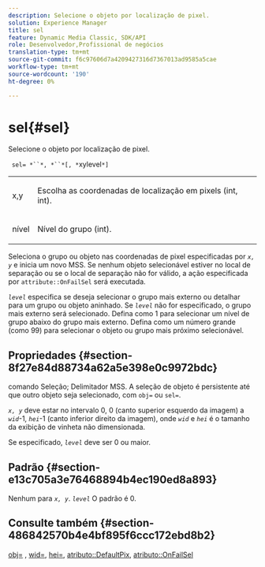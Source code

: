 ```yaml
---
description: Selecione o objeto por localização de pixel.
solution: Experience Manager
title: sel
feature: Dynamic Media Classic, SDK/API
role: Desenvolvedor,Profissional de negócios
translation-type: tm+mt
source-git-commit: f6c97606d7a4209427316d7367013ad9585a5cae
workflow-type: tm+mt
source-wordcount: '190'
ht-degree: 0%

---
```



# sel{#sel}

Selecione o objeto por localização de pixel.

` sel= *``*, *``*[, *`xylevel`*]`

<table id="simpletable_247FF35D791C43D3AB433B8CF49F8C91"> 
 <tr class="strow"> 
  <td class="stentry"> <p> <span class="varname"> x,y  </span> </p> </td> 
  <td class="stentry"> <p>Escolha as coordenadas de localização em pixels (int, int). </p> </td> 
 </tr> 
 <tr class="strow"> 
  <td class="stentry"> <p> <span class="varname"> nível  </span> </p> </td> 
  <td class="stentry"> <p>Nível do grupo (int). </p> </td> 
 </tr> 
</table>

Seleciona o grupo ou objeto nas coordenadas de pixel especificadas por *`x, y`* e inicia um novo MSS. Se nenhum objeto selecionável estiver no local de separação ou se o local de separação não for válido, a ação especificada por `attribute::OnFailSel` será executada.

*`level`* especifica se deseja selecionar o grupo mais externo ou detalhar para um grupo ou objeto aninhado. Se *`level`* não for especificado, o grupo mais externo será selecionado. Defina como 1 para selecionar um nível de grupo abaixo do grupo mais externo. Defina como um número grande (como 99) para selecionar o objeto ou grupo mais próximo selecionável.

## Propriedades {#section-8f27e84d88734a62a5e398e0c9972bdc}

comando Seleção; Delimitador MSS. A seleção de objeto é persistente até que outro objeto seja selecionado, com `obj=` ou `sel=`.

*`x, y`* deve estar no intervalo 0, 0 (canto superior esquerdo da imagem) a  *`wid`*-1,  *`hei`*-1 (canto inferior direito da imagem), onde  *`wid`* e  *`hei`* é o tamanho da exibição de vinheta não dimensionada.

Se especificado, *`level`* deve ser 0 ou maior.

## Padrão {#section-e13c705a3e76468894b4ec190ed8a893}

Nenhum para *`x, y`*. *`level`* O padrão é 0.

## Consulte também {#section-486842570b4e4bf895f6ccc172ebd8b2}

[obj=](../../../../../ir-api/http-protocol/image-rendering-api-ref/c-ir-http-protocol-ref/c-ir-http-protocol-command-reference/r-ir-obj.md#reference-31e7dac7931b4e0eb3c7589f120a1e6a) ,  [wid=](../../../../../ir-api/http-protocol/image-rendering-api-ref/c-ir-http-protocol-ref/c-ir-http-protocol-command-reference/r-ir-wid.md#reference-b7e691b0624941168c94b2749ae233ec),  [hei=](../../../../../ir-api/http-protocol/image-rendering-api-ref/c-ir-http-protocol-ref/c-ir-http-protocol-command-reference/r-ir-hei.md#reference-1c08f60365a94417a39867c09cac5478),  [atributo::DefaultPix](../../../../../ir-api/material-cat/image-rendering-api-ref/c-ir-material-catalog/c-ir-attributes-reference/r-ir-defaultpix.md#reference-102c98f9b5d24d2aaaeb756653fb0e6f),  [atributo::OnFailSel](../../../../../ir-api/material-cat/image-rendering-api-ref/c-ir-material-catalog/c-ir-attributes-reference/r-ir-onfailsel.md#reference-f95e4a4a3c02412b87a2b0acca8a5513)
